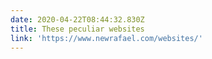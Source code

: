 ```yaml
---
date: 2020-04-22T08:44:32.830Z
title: These peculiar websites
link: 'https://www.newrafael.com/websites/'
---
```


